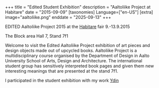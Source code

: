+++
title = "Edited Student Exhibition"
description = "Aaltoliike Project at Habitare"
date = "2015-09-09"
[taxonomies]
Language=["en-US"]
[extra]
image="aaltoliike.png"
enddate = "2025-09-13"
+++

EDITED Aaltoliike Project 2015 at the [Habitare](https://habitare.messukeskus.com/) fair 9.-13.9.2015

The Block area Hall 7, Stand 7f1

Welcome to visit the Edited Aaltoliike Project exhibition of art pieces and design objects made out of upcycled books. Aaltoliike Project is a multidisciplinary course organised by the Department of Design in Aalto University School of Arts, Design and Architecture. The international student group has sensitively interpreted book pages and given them new interesting meanings that are presented at the stand 7f1.

I participated in the student exhibition with my work [Ydin](@/artwork/other/2015-ydin/index.md)